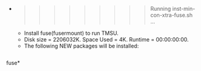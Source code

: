 * >>>>>>>>> Running inst-min-con-xtra-fuse.sh ...
  * Install fuse(fusermount) to run TMSU.
  * Disk size = 2206032K. Space Used = 4K. Runtime = 00:00:00:00.
  * The following NEW packages will be installed:
  ```bash
fuse*
  ```
